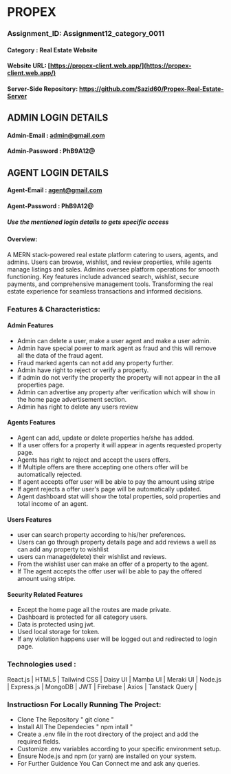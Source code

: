 
# PROPEX

### Assignment_ID: Assignment12_category_0011

#### Category : Real Estate Website

#### Website URL: [https://propex-client.web.app/](https://propex-client.web.app/)
#### Server-Side Repository: https://github.com/Sazid60/Propex-Real-Estate-Server



## ADMIN LOGIN DETAILS
#### Admin-Email : admin@gmail.com
#### Admin-Password : PhB9A12@

## AGENT LOGIN DETAILS
#### Agent-Email : agent@gmail.com
#### Agent-Password : PhB9A12@

##### ***Use the mentioned login details to gets specific access***


#### Overview:
A MERN stack-powered real estate platform catering to users, agents, and admins. Users can browse, wishlist, and review properties, while agents manage listings and sales. Admins oversee platform operations for smooth functioning. Key features include advanced search, wishlist, secure payments, and comprehensive management tools. Transforming the real estate experience for seamless transactions and informed decisions. 

### Features & Characteristics:


#### Admin Features
- Admin can delete a user, make a user agent and make a user admin.
- Admin have special power to mark agent as fraud and this will remove all the data of the fraud agent.
- Fraud marked agents can not add any property further.
- Admin have right to reject or verify a property.
- if admin do not verify the property the property will not appear in the all properties page.
- Admin can advertise any property after verification which will show in the home page advertisement section.
- Admin has right to delete any users review

#### Agents Features
- Agent can add, update or delete properties he/she has added.
- If a user offers for a property it will appear in agents requested property page.
- Agents has right to reject and accept the users offers.
- If Multiple offers are there accepting one others offer will be automatically rejected.
- If agent accepts offer user will be able to pay the amount using stripe
- If agent rejects a offer user's page will be automatically updated.
- Agent dashboard stat will show the total properties, sold properties and total income of an agent.

#### Users Features
- user can search property according to his/her preferences.
- Users can go through property details page and add reviews a well as can add any property to wishlist
- users can manage(delete) their wishlist and reviews.
- From the wishlist user can make an offer of a property to the agent.
- If The agent accepts the offer user will be able to pay the offered amount using stripe.

#### Security Related Features
- Except the home page all the routes are made private.
- Dashboard is protected for all category users.
- Data is protected using jwt.
- Used local storage for token.
- If any violation happens user will be logged out and redirected to login page.


### Technologies used : 
React.js | HTML5 | Tailwind CSS | Daisy UI | Mamba UI | Meraki UI | Node.js | Express.js | MongoDB | JWT | Firebase | Axios | Tanstack Query |

### Instructiosn For Locally Running The Project:
- Clone The Repository " git clone <repository-url> "
- Install All The Dependecies " npm intall "
- Create a .env file in the root directory of the project and add the required fields.
- Customize .env variables according to your specific environment setup.
- Ensure Node.js and npm (or yarn) are installed on your system.
- For Further Guidence You Can Connect me and ask any queries.



